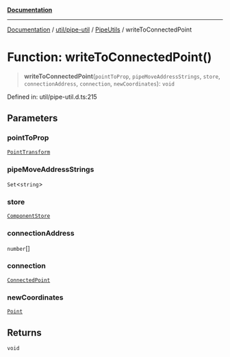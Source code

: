 [**Documentation**](../../../../../index.md)

***

[Documentation](../../../../../index.md) / [util/pipe-util](../../../index.md) / [PipeUtils](../index.md) / writeToConnectedPoint

# Function: writeToConnectedPoint()

> **writeToConnectedPoint**(`pointToProp`, `pipeMoveAddressStrings`, `store`, `connectionAddress`, `connection`, `newCoordinates`): `void`

Defined in: util/pipe-util.d.ts:215

## Parameters

### pointToProp

[`PointTransform`](../type-aliases/PointTransform.md)

### pipeMoveAddressStrings

`Set`\<`string`\>

### store

[`ComponentStore`](../../../../../stores/ComponentStore/classes/ComponentStore.md)

### connectionAddress

`number`[]

### connection

[`ConnectedPoint`](../interfaces/ConnectedPoint.md)

### newCoordinates

[`Point`](../../../../../perspective-client/interfaces/Point.md)

## Returns

`void`
